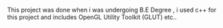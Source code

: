 This project was done when i was undergoing B.E Degree , i used c++ for this project and includes OpenGL Utility Toolkit (GLUT) etc..
